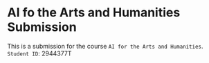 # AI fo the Arts and Humanities Submission
This is a submission for the course `AI for the Arts and Humanities`.  
`Student ID`: 2944377T
